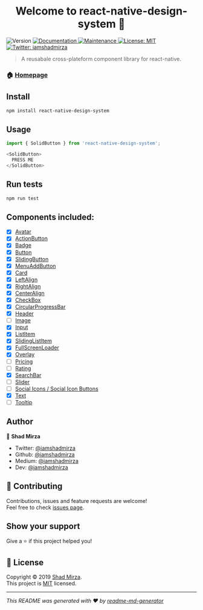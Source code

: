 <h1 align="center">Welcome to react-native-design-system 👋</h1>
<p>
  <img alt="Version" src="https://img.shields.io/badge/version-1.0.0-blue.svg?cacheSeconds=2592000" />
  <a href="https://github.com/iamshadmirza/react-native-design-system#readme">
    <img alt="Documentation" src="https://img.shields.io/badge/documentation-yes-brightgreen.svg" target="_blank" />
  </a>
  <a href="https://github.com/iamshadmirza/react-native-design-system/graphs/commit-activity">
    <img alt="Maintenance" src="https://img.shields.io/badge/Maintained%3F-yes-green.svg" target="_blank" />
  </a>
  <a href="https://github.com/iamshadmirza/react-native-design-system/blob/master/LICENSE">
    <img alt="License: MIT" src="https://img.shields.io/badge/License-MIT-yellow.svg" target="_blank" />
  </a>
  <a href="https://twitter.com/iamshadmirza">
    <img alt="Twitter: iamshadmirza" src="https://img.shields.io/twitter/follow/iamshadmirza.svg?style=social" target="_blank" />
  </a>
</p>

> A reusabale cross-plateform component library for react-native.

### 🏠 [Homepage](https://github.com/iamshadmirza/react-native-design-system#readme)

## Install

```sh
npm install react-native-design-system
```

## Usage

```javascript
import { SolidButton } from 'react-native-design-system';

<SolidButton>
  PRESS ME
</SolidButton>

```

## Run tests

```sh
npm run test
```

## Components included:

- [x] [Avatar](src/Avatar/Avatar.js)
- [x] [ActionButton](src/ActionButton/ActionButton.js)
- [x] [Badge](src/Badge/Badge.js)
- [x] [Button](src/Button/Button.js)
- [x] [SlidingButton](src/Button/SlidingButton.js)
- [x] [MenuAddButton](src/Button/MenuAddButton.js)
- [x] [Card](src/Card/Card.js)
- [x] [LeftAlign](src/Card/LeftAlign.js)
- [x] [RightAlign](src/Card/RightAlign.js)
- [x] [CenterAlign](src/Card/CenterAlign.js)
- [x] [CheckBox](src/CheckBox/CheckBox.js)
- [x] [CircularProgressBar](src/CircularProgressBar/CircularProgressBar.js)
- [x] [Header](src/Header/Header.js)
- [ ] [Image](src/)
- [x] [Input](src/Input/Input.js)
- [x] [ListItem](src/ListItem/ListItem.js)
- [x] [SlidingListItem](src/SlidingListItem/SlidingListItem.js)
- [x] [FullScreenLoader](src/FullScreenLoader/FullScreenLoader.js)
- [x] [Overlay](src/Overlay/Overlay.js)
- [ ] [Pricing](src/)
- [ ] [Rating](src/)
- [x] [SearchBar](src/SearchBar/SearchBar.js)
- [ ] [Slider](src/)
- [ ] [Social Icons / Social Icon Buttons](src/)
- [x] [Text](src/Text/Text.js)
- [ ] [Tooltip](src/)

## Author

👤 **Shad Mirza**

* Twitter: [@iamshadmirza](https://twitter.com/iamshadmirza)
* Github: [@iamshadmirza](https://github.com/iamshadmirza)
* Medium: [@iamshadmirza](https://medium.com/@iamshadmirza)
* Dev: [@iamshadmirza](https://dev.to/iamshadmirza)

## 🤝 Contributing

Contributions, issues and feature requests are welcome!<br />Feel free to check [issues page](https://github.com/iamshadmirza/react-native-design-system/issues).

## Show your support

Give a ⭐️ if this project helped you!

## 📝 License

Copyright © 2019 [Shad Mirza](https://github.com/iamshadmirza).<br />
This project is [MIT](https://github.com/iamshadmirza/react-native-design-system/blob/master/LICENSE) licensed.

***
_This README was generated with ❤️ by [readme-md-generator](https://github.com/kefranabg/readme-md-generator)_